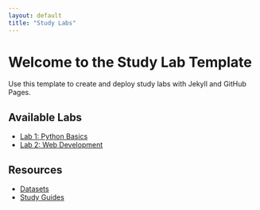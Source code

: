 ```yaml
---
layout: default
title: "Study Labs"
---
```

# Welcome to the Study Lab Template
Use this template to create and deploy study labs with Jekyll and GitHub Pages.

## Available Labs
- [Lab 1: Python Basics](/labs/lab1)
- [Lab 2: Web Development](/labs/lab2)

## Resources
- [Datasets](resources/datasets/)
- [Study Guides](resources/guides/)
